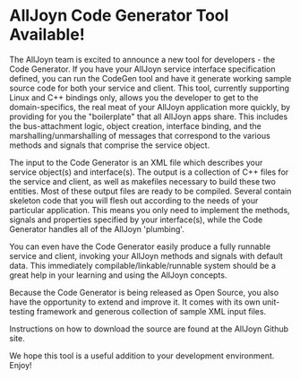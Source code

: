 AllJoyn Code Generator Tool Available! 
======================================

The AllJoyn team is excited to announce a new tool for developers - the Code 
Generator.  If you have your AllJoyn service interface specification defined,
you can run the CodeGen tool and have it generate working sample source code
for both your service and client.  This tool, currently supporting Linux and
C++ bindings only, allows you the developer to get to the domain-specifics, the
real meat of your AllJoyn application more quickly, by providing for you the 
"boilerplate" that all AllJoyn apps share.  This includes the bus-attachment 
logic, object creation, interface binding, and the marshalling/unmarshalling of
messages that correspond to the various methods and signals that comprise the
service object.

The input to the Code Generator is an XML file which describes your service 
object(s) and interface(s).  The output is a collection of C++ files for the
service and client, as well as makefiles necessary to build these two entities.
Most of these output files are ready to be compiled.  Several contain skeleton
code that you will flesh out according to the needs of your particular
application.  This means you only need to implement the methods, signals and
properties specified by your interface(s), while the Code Generator handles all
of the AllJoyn 'plumbing'.

You can even have the Code Generator easily produce a fully runnable service 
and client, invoking your AllJoyn methods and signals with default data.
This immediately compilable/linkable/runnable system should be a great help in
your learning and using the AllJoyn concepts.

Because the Code Generator is being released as Open Source, you also have the
opportunity to extend and improve it.  It comes with its own unit-testing 
framework and generous collection of sample XML input files.

Instructions on how to download the source are found at the AllJoyn Github site.

We hope this tool is a useful addition to your development environment.  Enjoy!

